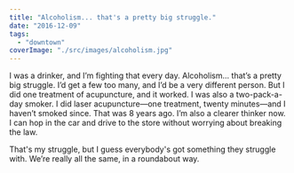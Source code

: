 ```yaml
---
title: "Alcoholism... that's a pretty big struggle."
date: "2016-12-09"
tags: 
  - "downtown"
coverImage: "./src/images/alcoholism.jpg"
---
```


I was a drinker, and I’m fighting that every day. Alcoholism... that’s a pretty big struggle. I’d get a few too many, and I’d be a very different person. But I did one treatment of acupuncture, and it worked. I was also a two-pack-a-day smoker. I did laser acupuncture—one treatment, twenty minutes—and I haven’t smoked since. That was 8 years ago. I’m also a clearer thinker now. I can hop in the car and drive to the store without worrying about breaking the law.

That's my struggle, but I guess everybody's got something they struggle with. We’re really all the same, in a roundabout way.
